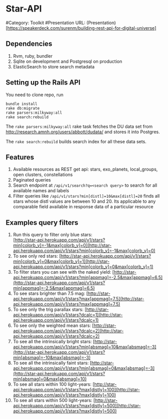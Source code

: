 Star-API
========

#Category: Toolkit
#Presentation URL: (Presentation)[https://speakerdeck.com/surenm/building-rest-api-for-digital-universe]


## Dependencies

1. Rvm, ruby, bundler
2. Sqlite on development and Postgresql on production
3. ElasticSearch to store search metadata
 
## Setting up the Rails API

You need to clone repo, run 
```
bundle install
rake db:migrate
rake parsers:milkyway:all
rake search:rebuild
```

The ```rake parsers:milkyway:all``` rake task fetches the DU data set from http://research.amnh.org/users/abbott/dudata/ and stores it into Postgres.

The ```rake search:rebuild``` builds search index for all these data sets.


## Features

1. Available resources as REST get api: stars, exo_planets, local_groups, open clusters, constellations
2. Paginated queries
3. Search endpoint at ```/api/v1/search?q=<search query>``` to search for all available names and labels
4. Filter queries like ```/api/v1/stars?min[distl]=10&max[distl]=20``` finds all stars whose distl values are between 10 and 20. Its applicable to any comparable field available in response data of a particular resource

## Examples query filters

1. Run this query to filter only blue stars:  
[http://star-api.herokuapp.com/api/v1/stars?min[colorb_v]=-1&max[colorb_v]=0](http://star-api.herokuapp.com/api/v1/stars?min[colorb_v]=-1&max[colorb_v]=0)
2. To see only red stars:
[http://star-api.herokuapp.com/api/v1/stars?min[colorb_v]=0&max[colorb_v]=1](http://star-api.herokuapp.com/api/v1/stars?min[colorb_v]=0&max[colorb_v]=1)
3. To filter stars you can see with the naked yield: 
[http://star-api.herokuapp.com/api/v1/stars?min[appmag]=-2.5&max[appmag]=6.5](http://star-api.herokuapp.com/api/v1/stars?min[appmag]=-2.5&max[appmag]=6.5)
4. To see stars brighter than 7.5 mag: 
[http://star-api.herokuapp.com/api/v1/stars?max[appmag]=7.5](http://star-api.herokuapp.com/api/v1/stars?max[appmag]=7.5)
5. To see only the trig parallax stars: 
[http://star-api.herokuapp.com/api/v1/stars?dcalc=1](http://star-api.herokuapp.com/api/v1/stars?dcalc=1)
6.  To see only the weighted mean stars: 
[http://star-api.herokuapp.com/api/v1/stars?dcalc=2](http://star-api.herokuapp.com/api/v1/stars?dcalc=2)
7. To see all the intrinsically bright stars:
[http://star-api.herokuapp.com/api/v1/stars?min[absmag]=10&max[absmag]=-3](http://star-api.herokuapp.com/api/v1/stars?min[absmag]=-10&max[absmag]=-3)
8. To see all the intrinsically faint stars: 
[http://star-api.herokuapp.com/api/v1/stars?min[absmag]=0&max[absmag]=-3](http://star-api.herokuapp.com/api/v1/stars?min[absmag]=0&max[absmag]=10)
9. To see all stars within 100 light-years:
[http://star-api.herokuapp.com/api/v1/stars?max[distly]=100](http://star-api.herokuapp.com/api/v1/stars?max[distly]=100)
9. To see all stars within 500 light-years:
[http://star-api.herokuapp.com/api/v1/stars?max[distly]=500](http://star-api.herokuapp.com/api/v1/stars?max[distly]=500)
